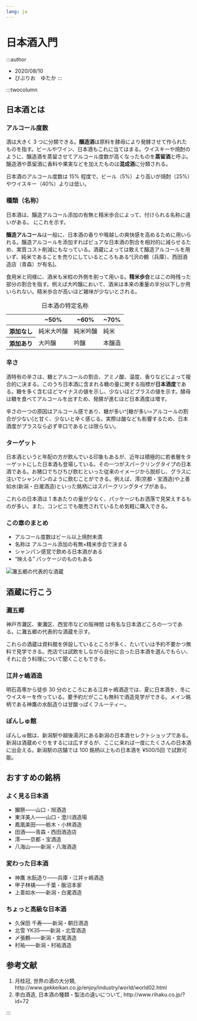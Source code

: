 ```yaml
---
lang: ja
---
```


# 日本酒入門


:::author
- 2020/08/10
- びぶりお　ゆたか
:::

:::twocolumn
## 日本酒とは

###  アルコール度数
酒は大きく 3 つに分類できる。**醸造酒**は原料を酵母により発酵させて作られたものを指す。ビールやワイン、日本酒もこれに当てはまる。ウイスキーや焼酎のように、醸造酒を蒸留させてアルコール度数が高くなったものを**蒸留酒**と呼ぶ。醸造酒や蒸留酒に香料や果実などを加えたものは**混成酒**に分類される<a href="#gekkeikan" data-ref="ref"></a>。

日本酒のアルコール度数は 15% 程度で、ビール（5%）より高いが焼酎（25%）やウイスキー（40%）よりは低い。

### 種類（名称）
日本酒は、醸造アルコール添加の有無と精米歩合によって、付けられる名称に違いがある。 <a href="#naming" data-ref="table"></a> にこれを示す。

**醸造アルコール**は一般に、日本酒の香りや喉越しの爽快感を高めるために用いられる。醸造アルコールを添加すればピュアな日本酒の割合を相対的に減らせるため、実質コスト削減にもなっている。酒蔵によっては敢えて醸造アルコールを用いず、純米であることを売りにしているところもある^[沢の鶴（兵庫）、西田酒造店（青森）が有名]。

食用米と同様に、酒米も米粒の外側を削って用いる。**精米歩合**とはこの時残った部分の割合を指す。例えば大吟醸において、酒米は本来の重量の半分以下しか用いられない。精米歩合が高いほど雑味が少ないとされる。

<!--
  【表のキャプション】
    記法が未実装のため、HTMLで書いている
    表の記法は使用できる
-->

<table>
  <caption id="naming">日本酒の特定名称<a href="#rihaku" data-ref="ref"></a></caption>
  <thead>
    <tr>
      <th></th>
      <th>~50%</th>
      <th>~60%</th>
      <th>~70%</th>
    </tr>
  </thead>
  <tbody>
    <tr>
      <th>添加なし</th>
      <td>純米大吟醸</td>
      <td>純米吟醸</td>
      <td>純米</td>
    </tr>
    <tr>
      <th>添加あり</th>
      <td>大吟醸</td>
      <td>吟醸</td>
      <td>本醸造</td>
    </tr>
  </tbody>
</table>

### 辛さ
酒特有の辛さは、糖とアルコールの割合、アミノ酸、温度、香りなどによって複合的に決まる。このうち日本酒に含まれる糖の量に関する指標が**日本酒度**である。糖を多く含むほどマイナスの値を示し、少ないほどプラスの値を示す。酵母は糖を食べてアルコールを出すため、発酵が進むほど日本酒度は増す。

辛さの一つの原因はアルコール感であり、糖が多い^[糖が多い=アルコールの割合が少ない]と甘く、少ないと辛く感じる。実際は酸なども影響するため、日本酒度がプラスなら必ず辛口であるとは限らない。

### ターゲット
日本酒というと年配の方が飲んでいる印象もあるが、近年は積極的に若者層をターゲットにした日本酒も登場している。その一つがスパークリングタイプの日本酒である。お猪口でちびちび飲むといった従来のイメージから脱却し、グラスに注いでシャンパンのように飲むことができる。例えば、澪(京都・宝酒造)や上善如水(新潟・白瀧酒造)といった銘柄にはスパークリングタイプがある。

これらの日本酒は 1 本あたりの量が少なく、パッケージもお洒落で見栄えするものが多い。また、コンビニでも販売されているため気軽に購入できる。

### この章のまとめ
- アルコール度数はビール以上焼酎未満
- 名称は アルコール添加の有無×精米歩合で決まる
- シャンパン感覚で飲める日本酒がある
- “映える” パッケージのものもある

<div class="spanner">

![灘五郷の代表的な酒蔵](https://cdn-ak.f.st-hatena.com/images/fotolife/y/yamasy1549/20200808/20200808233112.png) <span id="map"></span>

</div>

## 酒蔵に行こう

### 灘五郷
神戸市灘区、東灘区、西宮市などの阪神間 は有名な日本酒どころの一つである。<a href="#map" data-ref="fig"></a>に灘五郷の代表的な酒蔵を示す。

これらの酒蔵は資料館を併設しているところが多く、たいていは予約不要かつ無料で見学できる。売店では試飲をしながら自分に合った日本酒を選んでもらい、それに合う料理について聞くこともできる。

### 江井ヶ嶋酒造
明石高専から徒歩 30 分のところにある江井ヶ嶋酒造では、夏に日本酒を、冬にウイスキーを作っている。要予約だがここも無料で酒造見学ができる。メイン銘柄である神鷹の水酛造りは甘酸っぱくフルーティー。

### ぽんしゅ館
ぽんしゅ館は、新潟駅や越後湯沢にある新潟の日本酒セレクトショップである。新潟は酒蔵めぐりをするには広すぎるが、ここに来れば一度にたくさんの日本酒に出会える。新潟駅の店舗では 100 銘柄以上もの日本酒を ¥500/5回 で試飲可能。

## おすすめの銘柄

### よく見る日本酒
- 獺祭――山口・旭酒造
- 東洋美人――山口・澄川酒造場
- 鳳凰美田――栃木・小林酒造
- 田酒――青森・西田酒造店
- 澪――京都・宝酒造
- 八海山――新潟・八海酒造

### 変わった日本酒
- 神鷹 水酛造り――兵庫・江井ヶ嶋酒造
- 甲子林檎――千葉・飯沼本家
- 上善如水――新潟・白瀧酒造

### ちょっと高級な日本酒
- 久保田 千寿――新潟・朝日酒造
- 北雪 YK35――新潟・北雪酒造
- 〆張鶴――新潟・宮尾酒造
- 村祐――新潟・村祐酒造

<h2 class="nocounter">参考文献</h2>

<ol class="reference">
  <li id="gekkeikan">月桂冠, 世界の酒の大分類, http://www.gekkeikan.co.jp/enjoy/industry/world/world02.html</li>
  <li id="rihaku">李白酒造, 日本酒の種類・製法の違いについて, http://www.rihaku.co.jp/?id=72</li>
</ol>

:::
